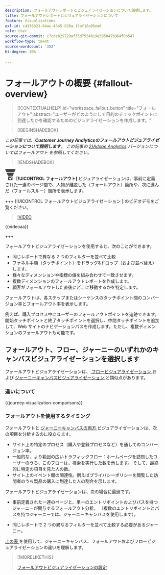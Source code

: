 ```yaml
---
description: フォールアウトレポートとビジュアライゼーションについて説明します。
title: フォールアウトレポートとビジュアライゼーションについて
feature: Visualizations
exl-id: c4338821-64ac-4345-828a-15af18a95ea6
role: User
source-git-commit: c7cdeb29729af35d7554b19e395047b364f0b547
workflow-type: tm+mt
source-wordcount: '352'
ht-degree: 30%

---
```


# フォールアウトの概要 {#fallout-overview}

<!-- markdownlint-disable MD034 -->

>[!CONTEXTUALHELP]
>id="workspace_fallout_button"
>title="フォールアウト"
>abstract="ユーザーがどのようにして目的のチェックポイントに到達したかを確認するためのビジュアライゼーションを作成します。"

<!-- markdownlint-enable MD034 -->


>[!BEGINSHADEBOX]

*この記事では、**Customer Journey Analyticsのフォールアウトビジュアライゼーションについて説明します**。 この記事の [2}Adobe Analytics](https://experienceleague.adobe.com/en/docs/analytics/analyze/analysis-workspace/visualizations/fallout/fallout-flow) バージョンについては&#x200B;**フォールアウト* を参照してください。**

>[!ENDSHADEBOX]

![ コンバージョンファネル ](/help/assets/icons/ConversionFunnel.svg)**[!UICONTROL フォールアウト]** ビジュアライゼーションは、事前に定義された一連のページ間で、人物が離脱した（フォールアウト）箇所や、次に進んだ（フォールスルー）箇所を表示します。

+++ [!UICONTROL  フォールアウトビジュアライゼーション ] のビデオデモをご覧ください。

>[!VIDEO](https://video.tv.adobe.com/v/345883/?quality=12)

{{videoaa}}

+++

フォールアウトビジュアライゼーションを使用すると、次のことができます。

* 同じレポートで異なる 2 つのフィルターを並べて比較
* ファネル手順（タッチポイント）をドラッグ&amp;ドロップ（および並べ替え）します。
* 様々なディメンションや指標の値を組み合わせて一致させます。
* 複数ディメンションのフォールアウトレポートを作成します。
* 顧客がフォールアウトした直後にどこに移動するかを特定します。

フォールアウトは、各ステップまたはシーケンスのタッチポイント間のコンバージョン率とフォールアウト率を表示します。

例えば、購入プロセス中にユーザーのフォールアウトポイントを追跡できます。 開始タッチポイントと終了タッチポイントを選択し、中間タッチポイントを追加して、Web サイトのナビゲーションパスを作成します。ただし、複数ディメンションのフォールアウトも可能です。

## フォールアウト、フロー、ジャーニーのいずれかのキャンバスビジュアライゼーションを選択します

フォールアウトビジュアライゼーションは、[ フロービジュアライゼーション ](/help/analysis-workspace/visualizations/c-flow/flow.md) および [ジャーニーキャンバスビジュアライゼーション ](/help/analysis-workspace/visualizations/journey-canvas/journey-canvas.md) と類似点があります。

### 違いについて

<!-- Information in this snippet is shared between Journey canvas, Fallout, and Flow visualization docs -->

{{journey-visualization-comparisons}}

### フォールアウトを使用するタイミング

フォールアウトと [ジャーニーキャンバスの両方 ](/help/analysis-workspace/visualizations/journey-canvas/journey-canvas.md) ビジュアライゼーションは、次の項目を分析するのに役立ちます。

* サイト上の特定のプロセス（購入や登録プロセスなど）を通してのコンバージョン率。
* 一般的な、より範囲の広いトラフィックフロー：ホームページを訪問したユーザーのうち、このフローは、検索を実行した数を示します。 そして、最終的に特定の項目を見た人の数。
* サイト上のイベント間の関連性。例えばプライバシーポリシーを閲覧した訪問者のうち製品の購入に到達した人の割合を示します。

フォールアウトビジュアライゼーションは、次の場合に最適です。

* 事前定義された一連のページと、単一のエントリポイントおよびパスを持つジャーニーが関与するフォールアウト分析。 （複数のエントリポイントとパスを持つジャーニーでは、ジャーニーキャンバスを使用します）。

* 同じレポートで 2 つの異なるフィルターを並べて比較する必要があるジャーニー。

[ 上の表 ](#understand-the-differences) を使用して、ジャーニーキャンバス、フォールアウトおよびフロービジュアライゼーションの違いを理解します。

>[!MORELIKETHIS]
>
>[フォールアウトビジュアライゼーションの設定](configuring-fallout.md)



